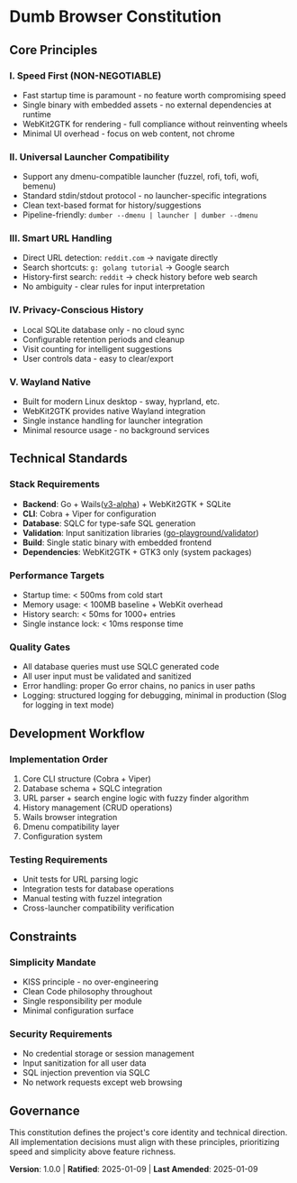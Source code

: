 # Dumb Browser Constitution

## Core Principles

### I. Speed First (NON-NEGOTIABLE)
- Fast startup time is paramount - no feature worth compromising speed
- Single binary with embedded assets - no external dependencies at runtime
- WebKit2GTK for rendering - full compliance without reinventing wheels
- Minimal UI overhead - focus on web content, not chrome

### II. Universal Launcher Compatibility
- Support any dmenu-compatible launcher (fuzzel, rofi, tofi, wofi, bemenu)
- Standard stdin/stdout protocol - no launcher-specific integrations
- Clean text-based format for history/suggestions
- Pipeline-friendly: `dumber --dmenu | launcher | dumber --dmenu`

### III. Smart URL Handling
- Direct URL detection: `reddit.com` → navigate directly
- Search shortcuts: `g: golang tutorial` → Google search  
- History-first search: `reddit` → check history before web search
- No ambiguity - clear rules for input interpretation

### IV. Privacy-Conscious History
- Local SQLite database only - no cloud sync
- Configurable retention periods and cleanup
- Visit counting for intelligent suggestions
- User controls data - easy to clear/export

### V. Wayland Native
- Built for modern Linux desktop - sway, hyprland, etc.
- WebKit2GTK provides native Wayland integration
- Single instance handling for launcher integration
- Minimal resource usage - no background services

## Technical Standards

### Stack Requirements
- **Backend**: Go + Wails([v3-alpha](https://github.com/wailsapp/wails/tree/v3.0.0-alpha.28)) + WebKit2GTK + SQLite
- **CLI**: Cobra + Viper for configuration
- **Database**: SQLC for type-safe SQL generation
- **Validation**: Input sanitization libraries ([go-playground/validator](https://github.com/go-playground/validator))
- **Build**: Single static binary with embedded frontend
- **Dependencies**: WebKit2GTK + GTK3 only (system packages)

### Performance Targets
- Startup time: < 500ms from cold start
- Memory usage: < 100MB baseline + WebKit overhead
- History search: < 50ms for 1000+ entries
- Single instance lock: < 10ms response time

### Quality Gates
- All database queries must use SQLC generated code
- All user input must be validated and sanitized
- Error handling: proper Go error chains, no panics in user paths 
- Logging: structured logging for debugging, minimal in production (Slog for logging in text mode)

## Development Workflow

### Implementation Order
1. Core CLI structure (Cobra + Viper)
2. Database schema + SQLC integration
3. URL parser + search engine logic with fuzzy finder algorithm
4. History management (CRUD operations)
5. Wails browser integration
6. Dmenu compatibility layer
7. Configuration system

### Testing Requirements
- Unit tests for URL parsing logic
- Integration tests for database operations
- Manual testing with fuzzel integration
- Cross-launcher compatibility verification

## Constraints

### Simplicity Mandate
- KISS principle - no over-engineering
- Clean Code philosophy throughout
- Single responsibility per module
- Minimal configuration surface

### Security Requirements
- No credential storage or session management
- Input sanitization for all user data
- SQL injection prevention via SQLC
- No network requests except web browsing

## Governance

This constitution defines the project's core identity and technical direction. All implementation decisions must align with these principles, prioritizing speed and simplicity above feature richness.

**Version**: 1.0.0 | **Ratified**: 2025-01-09 | **Last Amended**: 2025-01-09